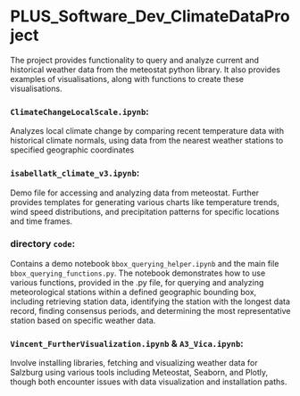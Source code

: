 # PLUS_Software_Dev_ClimateDataProject
The project provides functionality to query and analyze current and historical weather data from the meteostat python library.
It also provides examples of visualisations, along with functions to create these visualisations.

### `ClimateChangeLocalScale.ipynb`:
Analyzes local climate change by comparing recent temperature data with historical climate normals, using data from the nearest weather stations to specified geographic coordinates
### `isabellatk_climate_v3.ipynb`:
Demo file for accessing and analyzing data from meteostat. Further provides templates for generating various charts like temperature trends, wind speed distributions, and precipitation patterns for specific locations and time frames.
### directory `code`:
Contains a demo notebook `bbox_querying_helper.ipynb` and the main file `bbox_querying_functions.py`. The notebook demonstrates how to use various functions, provided in the .py file, for querying and analyzing meteorological stations within a defined geographic bounding box, including retrieving station data, identifying the station with the longest data record, finding consensus periods, and determining the most representative station based on specific weather data.
### `Vincent_FurtherVisualization.ipynb` \& `A3_Vica.ipynb`:
Involve installing libraries, fetching and visualizing weather data for Salzburg using various tools including Meteostat, Seaborn, and Plotly, though both encounter issues with data visualization and installation paths.

